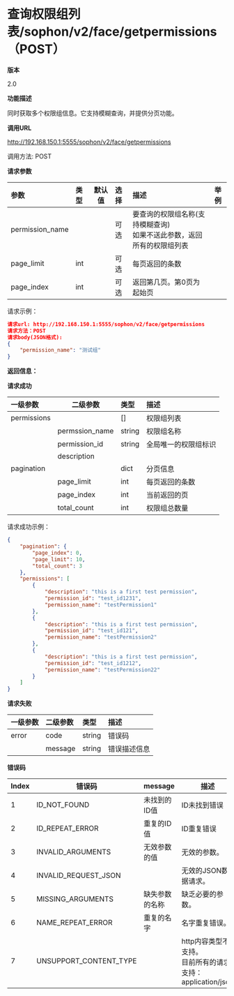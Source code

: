 # 查询权限组列表/sophon/v2/face/getpermissions（POST）

**版本**

2.0

**功能描述**

同时获取多个权限组信息。它支持模糊查询，并提供分页功能。

**调用URL**

http://192.168.150.1:5555/sophon/v2/face/getpermissions

调用方法: POST

**请求参数**

| 参数            | 类型   |  默认值  | 选择 | 描述                                               |  举例  |
| :-------------- | :----- | ----------------------------------- | :--- | :------------------------------------------------- | --------------------------------- |
| permission_name |  |  | 可选 | 要查询的权限组名称(支持模糊查询)<br />如果不送此参数，返回所有的权限组列表 |  |
| page_limit | int |  | 可选 | 每页返回的条数 |  |
| page_index | int |  | 可选 | 返回第几页。第0页为起始页 |  |

请求示例：

```json
请求url: http://192.168.150.1:5555/sophon/v2/face/getpermissions
请求方法：POST
请求body(JSON格式):  
{
    "permission_name": "测试组"
}
```

**返回信息：**

**请求成功**

| 一级参数    | 二级参数       | 类型   | 描述                                           |
| :---------- | -------------- | :----- | :--------------------------------------------- |
| permissions |                | []     | 权限组列表                                     |
|             | permssion_name | string | 权限组名称                                     |
|             | permission_id  | string | 全局唯一的权限组标识 |
|             | description    |        |                                                |
| pagination  |                | dict   | 分页信息                                       |
|             | page_limit     | int    | 每页返回的条数                                 |
|             | page_index     | int    | 当前返回的页                                     |
|             | total_count    | int    | 权限组总数量                                 |

请求成功示例：

```json
{
    "pagination": {
        "page_index": 0,
        "page_limit": 10,
        "total_count": 3
    },
    "permissions": [
        {
            "description": "this is a first test permission",
            "permission_id": "test_id1231",
            "permission_name": "testPermission1"
        },
        {
            "description": "this is a first test permission",
            "permission_id": "test_id121",
            "permission_name": "testPermission2"
        },
        {
            "description": "this is a first test permission",
            "permission_id": "test_id1212",
            "permission_name": "testPermission22"
        }
    ]
}
```

**请求失败**

| 一级参数 | 二级参数 | 类型   | 描述       |
| :------- | :------- | :----- | :--------- |
| error    | code     | string    | 错误码 |
|          | message  | string | 错误描述信息   |

**错误码**

| Index | 错误码                 | message        | 描述                                                         |
| ----- | ---------------------- | -------------- | ------------------------------------------------------------ |
| 1     | ID_NOT_FOUND           | 未找到的ID值   | ID未找到错误                                                 |
| 2     | ID_REPEAT_ERROR        | 重复的ID值     | ID重复错误                                                   |
| 3     | INVALID_ARGUMENTS      | 无效参数的值   | 无效的参数。                                                 |
| 4     | INVALID_REQUEST_JSON   |                | 无效的JSON数据请求。                                         |
| 5     | MISSING_ARGUMENTS      | 缺失参数的名称 | 缺乏必要的参数。                                             |
| 6     | NAME_REPEAT_ERROR      | 重复的名字     | 名字重复错误。                                               |
| 7     | UNSUPPORT_CONTENT_TYPE |                | http内容类型不支持。<br/>目前所有的请求支持：application/json |
